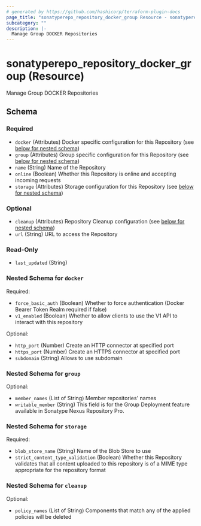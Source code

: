 ```yaml
---
# generated by https://github.com/hashicorp/terraform-plugin-docs
page_title: "sonatyperepo_repository_docker_group Resource - sonatyperepo"
subcategory: ""
description: |-
  Manage Group DOCKER Repositories
---
```


# sonatyperepo_repository_docker_group (Resource)

Manage Group DOCKER Repositories



<!-- schema generated by tfplugindocs -->
## Schema

### Required

- `docker` (Attributes) Docker specific configuration for this Repository (see [below for nested schema](#nestedatt--docker))
- `group` (Attributes) Group specific configuration for this Repository (see [below for nested schema](#nestedatt--group))
- `name` (String) Name of the Repository
- `online` (Boolean) Whether this Repository is online and accepting incoming requests
- `storage` (Attributes) Storage configuration for this Repository (see [below for nested schema](#nestedatt--storage))

### Optional

- `cleanup` (Attributes) Repository Cleanup configuration (see [below for nested schema](#nestedatt--cleanup))
- `url` (String) URL to access the Repository

### Read-Only

- `last_updated` (String)

<a id="nestedatt--docker"></a>
### Nested Schema for `docker`

Required:

- `force_basic_auth` (Boolean) Whether to force authentication (Docker Bearer Token Realm required if false)
- `v1_enabled` (Boolean) Whether to allow clients to use the V1 API to interact with this repository

Optional:

- `http_port` (Number) Create an HTTP connector at specified port
- `https_port` (Number) Create an HTTPS connector at specified port
- `subdomain` (String) Allows to use subdomain


<a id="nestedatt--group"></a>
### Nested Schema for `group`

Optional:

- `member_names` (List of String) Member repositories' names
- `writable_member` (String) This field is for the Group Deployment feature available in Sonatype Nexus Repository Pro.


<a id="nestedatt--storage"></a>
### Nested Schema for `storage`

Required:

- `blob_store_name` (String) Name of the Blob Store to use
- `strict_content_type_validation` (Boolean) Whether this Repository validates that all content uploaded to this repository is of a MIME type appropriate for the repository format


<a id="nestedatt--cleanup"></a>
### Nested Schema for `cleanup`

Optional:

- `policy_names` (List of String) Components that match any of the applied policies will be deleted
